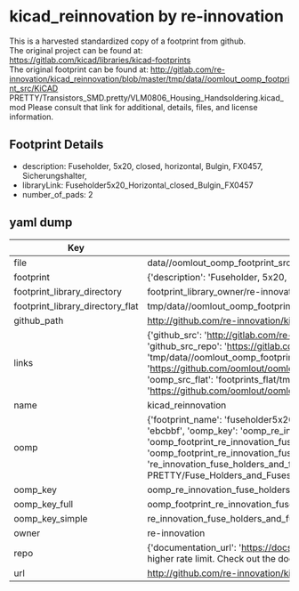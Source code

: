 # kicad_reinnovation by re-innovation  
This is a harvested standardized copy of a footprint from github.  
The original project can be found at:  
https://gitlab.com/kicad/libraries/kicad-footprints  
The original footprint can be found at:
http://gitlab.com/re-innovation/kicad_reinnovation/blob/master/tmp/data//oomlout_oomp_footprint_src/KiCAD PRETTY/Transistors_SMD.pretty/VLM0806_Housing_Handsoldering.kicad_mod
Please consult that link for additional, details, files, and license information.  
## Footprint Details
* description: Fuseholder, 5x20, closed, horizontal, Bulgin, FX0457, Sicherungshalter,  
* libraryLink: Fuseholder5x20_Horizontal_closed_Bulgin_FX0457  
* number_of_pads: 2  
## yaml dump  
| Key | Value |  
| --- | --- |  
| file | data//oomlout_oomp_footprint_src/kicad_reinnovation/KiCAD PRETTY/Fuse_Holders_and_Fuses.pretty/Fuseholder5x20_Horizontal_closed_Bulgin_FX0457.kicad_mod |  
| footprint | {'description': 'Fuseholder, 5x20, closed, horizontal, Bulgin, FX0457, Sicherungshalter,', 'libraryLink': 'Fuseholder5x20_Horizontal_closed_Bulgin_FX0457', 'number_of_pads': 2} |  
| footprint_library_directory | footprint_library_owner/re-innovation_kicad_reinnovation |  
| footprint_library_directory_flat | tmp/data//oomlout_oomp_footprint_src/footprints_flat/re_innovation_fuse_holders_and_fuses_fuseholder5x20_horizontal_closed_bulgin_fx0457/working |  
| github_path | http://github.com/re-innovation/kicad_reinnovation/blob/master/tmp/data//oomlout_oomp_footprint_src/KiCAD PRETTY/Fuse_Holders_and_Fuses.pretty/Fuseholder5x20_Horizontal_closed_Bulgin_FX0457.kicad_mod |  
| links | {'github_src': 'http://gitlab.com/re-innovation/kicad_reinnovation/blob/master/tmp/data//oomlout_oomp_footprint_src/KiCAD PRETTY/Transistors_SMD.pretty/VLM0806_Housing_Handsoldering.kicad_mod', 'github_src_repo': 'https://gitlab.com/kicad/libraries/kicad-footprints', 'oomp_bot': 'tmp/data//oomlout_oomp_footprint_src/footprints/re_innovation_fuse_holders_and_fuses_fuseholder5x20_horizontal_closed_bulgin_fx0457/working', 'oomp_bot_github': 'https://github.com/oomlout/oomlout_oomp_footprint_bot/tree/main/tmp/data//oomlout_oomp_footprint_src/footprints/re_innovation_fuse_holders_and_fuses_fuseholder5x20_horizontal_closed_bulgin_fx0457/working', 'oomp_src_flat': 'footprints_flat/tmp/data//oomlout_oomp_footprint_src/footprints_flat/re_innovation_fuse_holders_and_fuses_fuseholder5x20_horizontal_closed_bulgin_fx0457/working', 'oomp_src_flat_github': 'https://github.com/oomlout/oomlout_oomp_footprint_src/tree/main/tmp/data//oomlout_oomp_footprint_src/footprints_flat/re_innovation_fuse_holders_and_fuses_fuseholder5x20_horizontal_closed_bulgin_fx0457/working'} |  
| name | kicad_reinnovation |  
| oomp | {'footprint_name': 'fuseholder5x20_horizontal_closed_bulgin_fx0457', 'library_name': 'fuse_holders_and_fuses', 'md5': 'ebcbbf70985ad12cfe156f1baaf7f6a1', 'md5_10': 'ebcbbf7098', 'md5_5': 'ebcbb', 'md5_6': 'ebcbbf', 'oomp_key': 'oomp_re_innovation_fuse_holders_and_fuses_fuseholder5x20_horizontal_closed_bulgin_fx0457', 'oomp_key_extra': 'oomp_footprint_re_innovation_fuse_holders_and_fuses_fuseholder5x20_horizontal_closed_bulgin_fx0457', 'oomp_key_full': 'oomp_footprint_re_innovation_fuse_holders_and_fuses_fuseholder5x20_horizontal_closed_bulgin_fx0457_ebcbbf', 'oomp_key_simple': 're_innovation_fuse_holders_and_fuses_fuseholder5x20_horizontal_closed_bulgin_fx0457', 'original_filename': 'data//oomlout_oomp_footprint_src/kicad_reinnovation/KiCAD PRETTY/Fuse_Holders_and_Fuses.pretty/Fuseholder5x20_Horizontal_closed_Bulgin_FX0457.kicad_mod', 'owner_name': 're_innovation'} |  
| oomp_key | oomp_re_innovation_fuse_holders_and_fuses_fuseholder5x20_horizontal_closed_bulgin_fx0457 |  
| oomp_key_full | oomp_footprint_re_innovation_fuse_holders_and_fuses_fuseholder5x20_horizontal_closed_bulgin_fx0457 |  
| oomp_key_simple | re_innovation_fuse_holders_and_fuses_fuseholder5x20_horizontal_closed_bulgin_fx0457 |  
| owner | re-innovation |  
| repo | {'documentation_url': 'https://docs.github.com/rest/overview/resources-in-the-rest-api#rate-limiting', 'message': "API rate limit exceeded for 84.66.142.224. (But here's the good news: Authenticated requests get a higher rate limit. Check out the documentation for more details.)"} |  
| url | http://github.com/re-innovation/kicad_reinnovation |  

